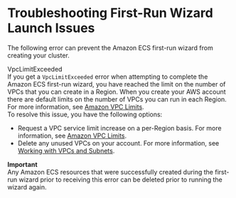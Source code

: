 # Troubleshooting First\-Run Wizard Launch Issues<a name="first-run-launch-errors"></a>

The following error can prevent the Amazon ECS first\-run wizard from creating your cluster\.

VpcLimitExceeded  
If you get a `VpcLimitExceeded` error when attempting to complete the Amazon ECS first\-run wizard, you have reached the limit on the number of VPCs that you can create in a Region\. When you create your AWS account there are default limits on the number of VPCs you can run in each Region\. For more information, see [Amazon VPC Limits](https://docs.aws.amazon.com/vpc/latest/userguide/amazon-vpc-limits.html)\.  
To resolve this issue, you have the following options:  
+ Request a VPC service limit increase on a per\-Region basis\. For more information, see [Amazon VPC Limits](https://docs.aws.amazon.com/vpc/latest/userguide/amazon-vpc-limits.html)\.
+ Delete any unused VPCs on your account\. For more information, see [Working with VPCs and Subnets](https://docs.aws.amazon.com/vpc/latest/userguide/working-with-vpcs.html)\.

**Important**  
Any Amazon ECS resources that were successfully created during the first\-run wizard prior to receiving this error can be deleted prior to running the wizard again\.